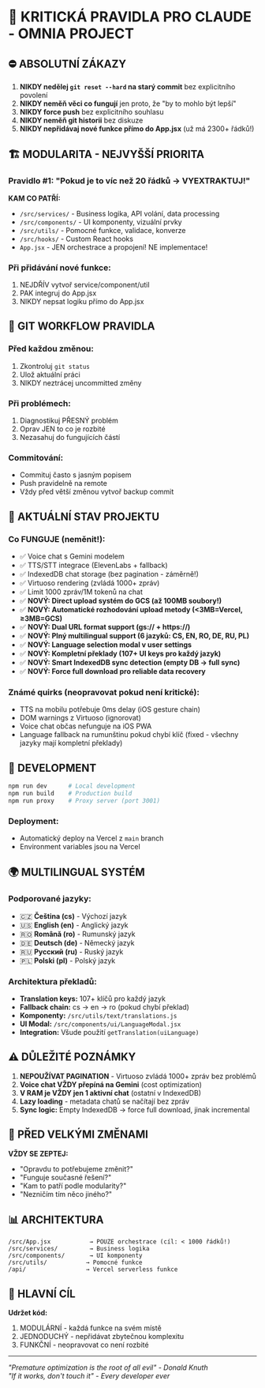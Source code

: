 # 🚨 KRITICKÁ PRAVIDLA PRO CLAUDE - OMNIA PROJECT

## ⛔ ABSOLUTNÍ ZÁKAZY

1. **NIKDY nedělej `git reset --hard` na starý commit** bez explicitního povolení
2. **NIKDY neměň věci co fungují** jen proto, že "by to mohlo být lepší"  
3. **NIKDY force push** bez explicitního souhlasu
4. **NIKDY neměň git historii** bez diskuze
5. **NIKDY nepřidávaj nové funkce přímo do App.jsx** (už má 2300+ řádků!)

## 🏗️ MODULARITA - NEJVYŠŠÍ PRIORITA

### Pravidlo #1: "Pokud je to víc než 20 řádků → VYEXTRAKTUJ!"

**KAM CO PATŘÍ:**
- `/src/services/` - Business logika, API volání, data processing
- `/src/components/` - UI komponenty, vizuální prvky
- `/src/utils/` - Pomocné funkce, validace, konverze
- `/src/hooks/` - Custom React hooks
- `App.jsx` - JEN orchestrace a propojení! NE implementace!

### Při přidávání nové funkce:
1. NEJDŘÍV vytvoř service/component/util
2. PAK integruj do App.jsx
3. NIKDY nepsat logiku přímo do App.jsx

## 📝 GIT WORKFLOW PRAVIDLA

### Před každou změnou:
1. Zkontroluj `git status`
2. Ulož aktuální práci
3. NIKDY neztrácej uncommitted změny

### Při problémech:
1. Diagnostikuj PŘESNÝ problém
2. Oprav JEN to co je rozbité
3. Nezasahuj do fungujících částí

### Commitování:
- Commituj často s jasným popisem
- Push pravidelně na remote
- Vždy před větší změnou vytvoř backup commit

## 🎯 AKTUÁLNÍ STAV PROJEKTU

### Co FUNGUJE (neměnit!):
- ✅ Voice chat s Gemini modelem
- ✅ TTS/STT integrace (ElevenLabs + fallback)
- ✅ IndexedDB chat storage (bez pagination - záměrně!)
- ✅ Virtuoso rendering (zvládá 1000+ zpráv)
- ✅ Limit 1000 zpráv/1M tokenů na chat
- ✅ **NOVÝ: Direct upload systém do GCS (až 100MB soubory!)**
- ✅ **NOVÝ: Automatické rozhodování upload metody (<3MB=Vercel, ≥3MB=GCS)**
- ✅ **NOVÝ: Dual URL format support (gs:// + https://)**
- ✅ **NOVÝ: Plný multilingual support (6 jazyků: CS, EN, RO, DE, RU, PL)**
- ✅ **NOVÝ: Language selection modal v user settings**
- ✅ **NOVÝ: Kompletní překlady (107+ UI keys pro každý jazyk)**
- ✅ **NOVÝ: Smart IndexedDB sync detection (empty DB → full sync)**
- ✅ **NOVÝ: Force full download pro reliable data recovery**

### Známé quirks (neopravovat pokud není kritické):
- TTS na mobilu potřebuje 0ms delay (iOS gesture chain)
- DOM warnings z Virtuoso (ignorovat)
- Voice chat občas nefunguje na iOS PWA
- Language fallback na rumunštinu pokud chybí klíč (fixed - všechny jazyky mají kompletní překlady)

## 🔧 DEVELOPMENT

```bash
npm run dev      # Local development
npm run build    # Production build  
npm run proxy    # Proxy server (port 3001)
```

### Deployment:
- Automatický deploy na Vercel z `main` branch
- Environment variables jsou na Vercel

## 🌍 MULTILINGUAL SYSTÉM

### Podporované jazyky:
- 🇨🇿 **Čeština (cs)** - Výchozí jazyk
- 🇺🇸 **English (en)** - Anglický jazyk  
- 🇷🇴 **Română (ro)** - Rumunský jazyk
- 🇩🇪 **Deutsch (de)** - Německý jazyk
- 🇷🇺 **Русский (ru)** - Ruský jazyk
- 🇵🇱 **Polski (pl)** - Polský jazyk

### Architektura překladů:
- **Translation keys:** 107+ klíčů pro každý jazyk
- **Fallback chain:** cs → en → ro (pokud chybí překlad)
- **Komponenty:** `/src/utils/text/translations.js`
- **UI Modal:** `/src/components/ui/LanguageModal.jsx`
- **Integration:** Všude použití `getTranslation(uiLanguage)`

## ⚠️ DŮLEŽITÉ POZNÁMKY

1. **NEPOUŽÍVAT PAGINATION** - Virtuoso zvládá 1000+ zpráv bez problémů
2. **Voice chat VŽDY přepíná na Gemini** (cost optimization)
3. **V RAM je VŽDY jen 1 aktivní chat** (ostatní v IndexedDB)
4. **Lazy loading** - metadata chatů se načítají bez zpráv
5. **Sync logic:** Empty IndexedDB → force full download, jinak incremental

## 🛑 PŘED VELKÝMI ZMĚNAMI

**VŽDY SE ZEPTEJ:**
- "Opravdu to potřebujeme změnit?"
- "Funguje současné řešení?"
- "Kam to patří podle modularity?"
- "Nezničím tím něco jiného?"

## 📊 ARCHITEKTURA

```
/src/App.jsx           → POUZE orchestrace (cíl: < 1000 řádků!)
/src/services/         → Business logika
/src/components/       → UI komponenty  
/src/utils/           → Pomocné funkce
/api/                 → Vercel serverless funkce
```

## 🎯 HLAVNÍ CÍL

**Udržet kód:**
1. MODULÁRNÍ - každá funkce na svém místě
2. JEDNODUCHÝ - nepřidávat zbytečnou komplexitu
3. FUNKČNÍ - neopravovat co není rozbité

---
*"Premature optimization is the root of all evil" - Donald Knuth*  
*"If it works, don't touch it" - Every developer ever*
